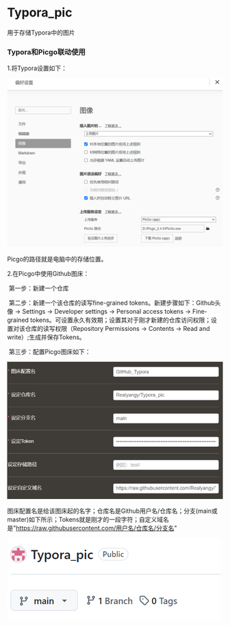 # Typora_pic
用于存储Typora中的图片

### Typora和Picgo联动使用

1.将Typora设置如下：

![image-20250217004227363](https://raw.githubusercontent.com/Realyangy/Typora_pic/main/20250217004227403.png)

Picgo的路径就是电脑中的存储位置。

2.在Picgo中使用Github图床：

​	第一步：新建一个仓库

​	第二步：新建一个该仓库的读写fine-grained tokens。新建步骤如下：Github头像 -> Settings -> Developer settings -> Personal access tokens -> Fine-grained tokens。可设置永久有效期；设置其对于刚才新建的仓库访问权限；设置对该仓库的读写权限（Repository Permissions -> Contents -> Read and write）;生成并保存Tokens。


​	第三步：配置Picgo图床如下：

![image-20250217004416745](https://raw.githubusercontent.com/Realyangy/Typora_pic/main/20250217004416767.png)

​	图床配置名是给该图床起的名字；仓库名是Github用户名/仓库名；分支(main或master)如下所示；Tokens就是刚才的一段字符；自定义域名是"https://raw.githubusercontent.com/用户名/仓库名/分支名"

![image-20250217005838586](https://raw.githubusercontent.com/Realyangy/Typora_pic/main/20250217005838605.png)
